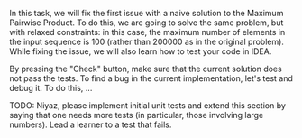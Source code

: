 In this task, we will fix the first issue with a naive 
solution to the Maximum Pairwise Product. To do this, 
we are going to solve the same problem, but with relaxed constraints:
in this case, the maximum number of elements in the input sequence
is $100$ (rather than $200000$ as in the original problem). While 
fixing the issue, we will also learn how to test your code in IDEA.

By pressing the "Check" button, make sure that the current 
solution does not pass the tests. 
To find a bug in the current implementation,
let's test and debug it. To do this,
...

TODO: Niyaz, please implement initial unit tests and extend 
this section by saying that one needs more tests (in particular, 
those involving large numbers). Lead a learner to a test that 
fails.
